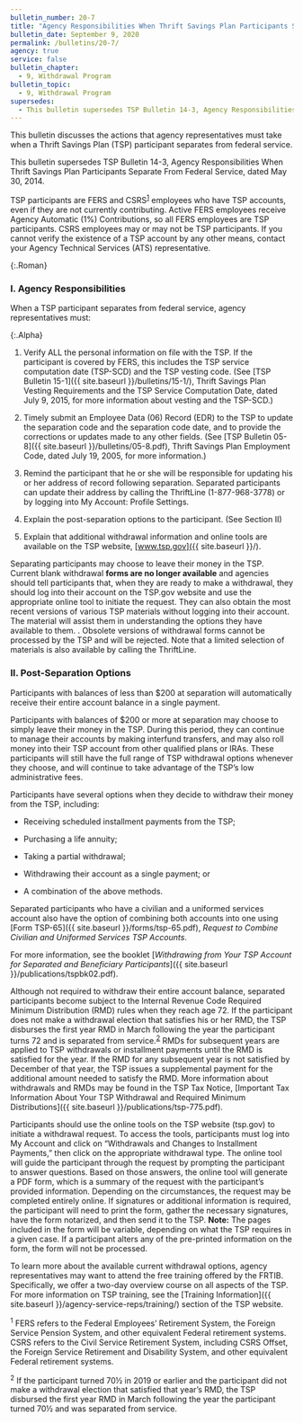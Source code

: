 ```yaml
---
bulletin_number: 20-7
title: "Agency Responsibilities When Thrift Savings Plan Participants Separate From Federal Service"
bulletin_date: September 9, 2020
permalink: /bulletins/20-7/
agency: true
service: false
bulletin_chapter:
  - 9, Withdrawal Program
bulletin_topic:
  - 9, Withdrawal Program
supersedes:
  - This bulletin supersedes TSP Bulletin 14-3, Agency Responsibilities When Thrift Savings Plan Participants Separate From Federal Service dated May 30, 2014.
---
```


This bulletin discusses the actions that agency representatives must take when a Thrift Savings Plan (TSP) participant separates from federal service.

This bulletin supersedes TSP Bulletin 14-3, Agency Responsibilities When Thrift Savings Plan Participants Separate From Federal Service, dated May 30, 2014.

TSP participants are FERS and CSRS<sup><a href="#fn01">1</a></sup> employees who have TSP accounts, even if they are not currently contributing. Active FERS employees receive Agency Automatic (1%) Contributions, so all FERS employees are TSP participants. CSRS employees may or may not be TSP participants. If you cannot verify the existence of a TSP account by any other means, contact your Agency Technical Services (ATS) representative.

{:.Roman}
### I. Agency Responsibilities

When a TSP participant separates from federal service, agency representatives must:

{:.Alpha}
1. Verify ALL the personal information on file with the TSP. If the participant is covered by FERS, this includes the TSP service computation date (TSP-SCD) and the TSP vesting code. (See [TSP Bulletin 15-1]({{ site.baseurl }}/bulletins/15-1/), Thrift Savings Plan Vesting Requirements and the TSP Service Computation Date, dated July&nbsp;9, 2015, for more information about vesting and the TSP-SCD.)

2. Timely submit an Employee Data (06) Record (EDR) to the TSP to update the separation code and the separation code date, and to provide the corrections or updates made to any other fields. (See [TSP Bulletin 05-8]({{ site.baseurl }}/bulletins/05-8.pdf), Thrift Savings Plan Employment Code, dated July 19, 2005, for more information.)

3. Remind the participant that he or she will be responsible for updating his or her address of record following separation. Separated participants can update their address by calling the ThriftLine (1-877-968-3778) or by logging into My Account: Profile Settings.

4. Explain the post-separation options to the participant. (See Section II)

5. Explain that additional withdrawal information and online tools are available on the TSP website, [www.tsp.gov]({{ site.baseurl }}/).

Separating participants may choose to leave their money in the TSP. Current blank withdrawal **forms are no longer available** and agencies should tell participants that, when they are ready to make a withdrawal, they should log into their account on the TSP.gov website and use the appropriate online tool to initiate the request.  They can also obtain the most recent versions of various TSP materials without logging into their account.  The material will assist them in understanding the options they have available to them. . Obsolete versions of withdrawal forms cannot be processed by the TSP and will be rejected.  Note that a limited selection of materials is also available by calling the ThriftLine.

### II. Post-Separation Options

Participants with balances of less than $200 at separation will automatically receive their entire account balance in a single payment.

Participants with balances of $200 or more at separation may choose to simply leave their money in the TSP. During this period, they can continue to manage their accounts by making interfund transfers, and may also roll money into their TSP account from other qualified plans or IRAs. These participants will still have the full range of TSP withdrawal options whenever they choose, and will continue to take advantage of the TSP’s low administrative fees.

Participants have several options when they decide to withdraw their money from the TSP, including:

-	Receiving scheduled installment payments from the TSP;

-	Purchasing a life annuity;

-	Taking a partial withdrawal;

-	Withdrawing their account as a single payment; or

-	A combination of the above methods.

Separated participants who have a civilian and a uniformed services account also have the option of combining both accounts into one using [Form TSP-65]({{ site.baseurl }}/forms/tsp-65.pdf), *Request to Combine Civilian and Uniformed Services TSP Accounts*.

For more information, see the booklet [_Withdrawing from Your TSP Account for Separated and Beneficiary Participants_]({{ site.baseurl }}/publications/tspbk02.pdf).

Although not required to withdraw their entire account balance, separated participants become subject to the Internal Revenue Code Required Minimum Distribution (RMD) rules when they reach age 72. If the participant does not make a withdrawal election that satisfies his or her RMD, the TSP disburses the first year RMD in March following the year the participant turns 72 and is separated from service.<sup><a href="#fn02">2</a></sup> RMDs for subsequent years are applied to TSP withdrawals or installment payments until the RMD is satisfied for the year. If the RMD for any subsequent year is not satisfied by December of that year, the TSP issues a supplemental payment for the additional amount needed to satisfy the RMD. More information about withdrawals and RMDs may be found in the TSP Tax Notice, [Important Tax Information About Your TSP Withdrawal and Required Minimum Distributions]({{ site.baseurl }}/publications/tsp-775.pdf).

Participants should use the online tools on the TSP website (tsp.gov) to initiate a withdrawal request. To access the tools, participants must log into My Account and click on “Withdrawals and Changes to Installment Payments,” then click on the appropriate withdrawal type. The online tool will guide the participant through the request by prompting the participant to answer questions. Based on those answers, the online tool will generate a PDF form, which is a summary of the request with the participant’s provided information. Depending on the circumstances, the request may be completed entirely online. If signatures or additional information is required, the participant will need to print the form, gather the necessary signatures, have the form notarized, and then send it to the TSP. **Note:** The pages included in the form will be variable, depending on what the TSP requires in a given case. If a participant alters any of the pre-printed information on the form, the form will not be processed.

To learn more about the available current withdrawal options, agency representatives may want to attend the free training offered by the FRTIB. Specifically, we offer a two-day overview course on all aspects of the TSP. For more information on TSP training, see the [Training Information]({{ site.baseurl }}/agency-service-reps/training/) section of the TSP website.  
  

<a id="fn01"></a>
<p class="footnote"><sup>1</sup> FERS refers to the Federal Employees’ Retirement System, the Foreign Service Pension System, and other equivalent Federal retirement systems. CSRS refers to the Civil Service Retirement System, including CSRS Offset, the Foreign Service Retirement and Disability System, and other equivalent Federal retirement systems.</p>

<a id="fn02"></a>
<p class="footnote"><sup>2</sup> If the participant turned 70½ in 2019 or earlier and the participant did not make a withdrawal election that satisfied that year’s RMD, the TSP disbursed the first year RMD in March following the year the participant turned 70½ and was separated from service.</p>

<!-- CONTENT END -->
